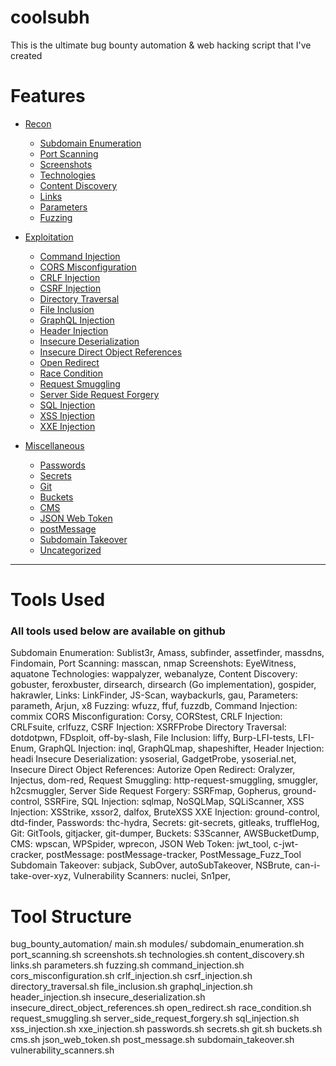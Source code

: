 # coolsubh
This is the ultimate bug bounty automation &amp; web hacking script that I've created

# Features

- [Recon](#Recon)
    - [Subdomain Enumeration](#Subdomain-Enumeration)
    - [Port Scanning](#Port-Scanning)
    - [Screenshots](#Screenshots)
    - [Technologies](#Technologies)
    - [Content Discovery](#Content-Discovery)
    - [Links](#Links)
    - [Parameters](#Parameters)
    - [Fuzzing](#Fuzzing)

- [Exploitation](#Exploitation)
    - [Command Injection](#Command-Injection)
    - [CORS Misconfiguration](#CORS-Misconfiguration)
    - [CRLF Injection](#CRLF-Injection)
    - [CSRF Injection](#CSRF-Injection)
    - [Directory Traversal](#Directory-Traversal)
    - [File Inclusion](#File-Inclusion)
    - [GraphQL Injection](#GraphQL-Injection)
    - [Header Injection](#Header-Injection)
    - [Insecure Deserialization](#Insecure-Deserialization)
    - [Insecure Direct Object References](#Insecure-Direct-Object-References)
    - [Open Redirect](#Open-Redirect)
    - [Race Condition](#Race-Condition)
    - [Request Smuggling](#Request-Smuggling)
    - [Server Side Request Forgery](#Server-Side-Request-Forgery)
    - [SQL Injection](#SQL-Injection)
    - [XSS Injection](#XSS-Injection)
    - [XXE Injection](#XXE-Injection)

- [Miscellaneous](#Miscellaneous)
    - [Passwords](#Passwords)
    - [Secrets](#Secrets)
    - [Git](#Git)
    - [Buckets](#Buckets)
    - [CMS](#CMS)
    - [JSON Web Token](#JSON-Web-Token)
    - [postMessage](#postMessage)
    - [Subdomain Takeover](#Subdomain-Takeover)
    - [Uncategorized](#Uncategorized)

---

# Tools Used

### All tools used below are available on github

Subdomain Enumeration: Sublist3r, Amass, subfinder, assetfinder, massdns, Findomain, 
Port Scanning: masscan, nmap
Screenshots: EyeWitness, aquatone
Technologies: wappalyzer, webanalyze, 
Content Discovery: gobuster, feroxbuster, dirsearch, dirsearch (Go implementation), gospider, hakrawler, 
Links: LinkFinder, JS-Scan, waybackurls, gau, 
Parameters: parameth, Arjun, x8
Fuzzing: wfuzz, ffuf, fuzzdb, 
Command Injection: commix 
CORS Misconfiguration: Corsy, CORStest, 
CRLF Injection: CRLFsuite, crlfuzz, 
CSRF Injection: XSRFProbe 
Directory Traversal: dotdotpwn, FDsploit, off-by-slash, 
 File Inclusion: liffy, Burp-LFI-tests, LFI-Enum, 
GraphQL Injection: inql, GraphQLmap, shapeshifter, 
Header Injection: headi 
Insecure Deserialization: ysoserial, GadgetProbe, ysoserial.net, 
Insecure Direct Object References: Autorize 
Open Redirect: Oralyzer, Injectus, dom-red, 
 Request Smuggling: http-request-smuggling, smuggler, h2csmuggler, 
Server Side Request Forgery: SSRFmap, Gopherus, ground-control, SSRFire, 
SQL Injection: sqlmap, NoSQLMap, SQLiScanner, 
XSS Injection: XSStrike, xssor2, dalfox, BruteXSS 
XXE Injection: ground-control, dtd-finder, 
Passwords: thc-hydra, 
Secrets: git-secrets, gitleaks, truffleHog, 
Git: GitTools, gitjacker, git-dumper, 
Buckets: S3Scanner, AWSBucketDump, 
CMS: wpscan, WPSpider, wprecon, 
JSON Web Token: jwt_tool, c-jwt-cracker, 
postMessage: postMessage-tracker, PostMessage_Fuzz_Tool
Subdomain Takeover: subjack, SubOver, autoSubTakeover, NSBrute, can-i-take-over-xyz, 
Vulnerability Scanners: nuclei, Sn1per, 

# Tool Structure

bug_bounty_automation/
    main.sh
    modules/
        subdomain_enumeration.sh
        port_scanning.sh
        screenshots.sh
        technologies.sh
        content_discovery.sh
        links.sh
        parameters.sh
        fuzzing.sh
        command_injection.sh
        cors_misconfiguration.sh
        crlf_injection.sh
        csrf_injection.sh
        directory_traversal.sh
        file_inclusion.sh
        graphql_injection.sh
        header_injection.sh
        insecure_deserialization.sh
        insecure_direct_object_references.sh
        open_redirect.sh
        race_condition.sh
        request_smuggling.sh
        server_side_request_forgery.sh
        sql_injection.sh
        xss_injection.sh
        xxe_injection.sh
        passwords.sh
        secrets.sh
        git.sh
        buckets.sh
        cms.sh
        json_web_token.sh
        post_message.sh
        subdomain_takeover.sh
        vulnerability_scanners.sh


